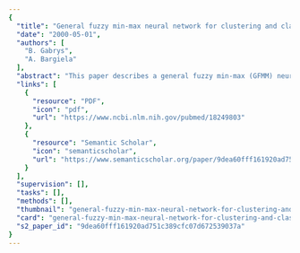 ```yaml
---
{
  "title": "General fuzzy min-max neural network for clustering and classification",
  "date": "2000-05-01",
  "authors": [
    "B. Gabrys",
    "A. Bargiela"
  ],
  "abstract": "This paper describes a general fuzzy min-max (GFMM) neural network which is a generalization and extension of the fuzzy min-max clustering and classification algorithms developed by Simpson. The GFMM method combines the supervised and unsupervised learning within a single training algorithm. The fusion of clustering and classification resulted in an algorithm that can be used as pure clustering, pure classification, or hybrid clustering classification. This hybrid system exhibits an interesting property of finding decision boundaries between classes while clustering patterns that cannot be said to belong to any of existing classes. Similarly to the original algorithms, the hyperbox fuzzy sets are used as a representation of clusters and classes. Learning is usually completed in a few passes through the data and consists of placing and adjusting the hyperboxes in the pattern space which is referred to as an expansion-contraction process. The classification results can be crisp or fuzzy. New data can be included without the need for retraining. While retaining all the interesting features of the original algorithms, a number of modifications to their definition have been made in order to accommodate fuzzy input patterns in the form of lower and upper bounds, combine the supervised and unsupervised learning, and improve the effectiveness of operations. A detailed account of the GFMM neural network, its comparison with the Simpson's fuzzy min-max neural networks, a set of examples, and an application to the leakage detection and identification in water distribution systems are given.",
  "links": [
    {
      "resource": "PDF",
      "icon": "pdf",
      "url": "https://www.ncbi.nlm.nih.gov/pubmed/18249803"
    },
    {
      "resource": "Semantic Scholar",
      "icon": "semanticscholar",
      "url": "https://www.semanticscholar.org/paper/9dea60fff161920ad751c389cfc07d672539037a"
    }
  ],
  "supervision": [],
  "tasks": [],
  "methods": [],
  "thumbnail": "general-fuzzy-min-max-neural-network-for-clustering-and-classification-thumb.jpg",
  "card": "general-fuzzy-min-max-neural-network-for-clustering-and-classification-card.jpg",
  "s2_paper_id": "9dea60fff161920ad751c389cfc07d672539037a"
}
---
```


